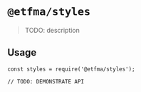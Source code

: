 # `@etfma/styles`

> TODO: description

## Usage

```
const styles = require('@etfma/styles');

// TODO: DEMONSTRATE API
```
